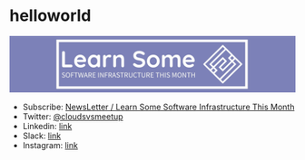 # helloworld

<img src="svg/lssitm.jpg">

- Subscribe: [NewsLetter / Learn Some Software Infrastructure This Month](https://learnsomesoftwareinfrastructurethismonth.beehiiv.com/subscribe)
- Twitter: [@cloudsvsmeetup](https://twitter.com/cloudsvsmeetup)
- Linkedin: [link](https://www.linkedin.com/company/cloud-native-serverless-meetup/)
- Slack: [link](https://medium.com/@pymhq/new-slack-channel-to-join-andy-at-cloudnative-serverless-meetup-9816ab60d7d3)
- Instagram: [link](https://instagram.com/cloudnativeserverlessmeetup)

